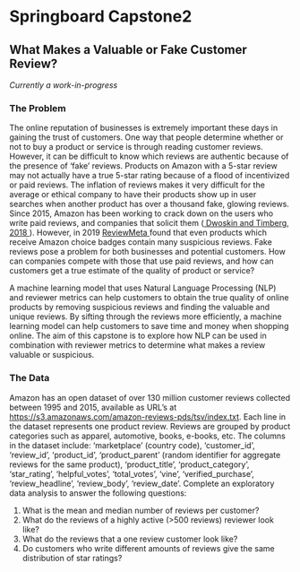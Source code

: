 # Springboard Capstone2

## What Makes a Valuable or Fake Customer Review?
*Currently a work-in-progress*

### The Problem
The online reputation of businesses is extremely important these days in gaining the trust of customers. One way that people determine whether or not to buy a product or service is through reading customer reviews. However, it can be difficult to know which reviews are authentic because of the presence of ‘fake’ reviews. Products on Amazon with a 5-star review may not actually have a true 5-star rating because of a flood of incentivized or paid reviews. The inflation of reviews makes it very difficult for the average or ethical company to have their products show up in user searches when another product has over a thousand fake, glowing reviews. Since 2015, Amazon has been working to crack down on the users who write paid reviews, and companies that solicit them (<a href='https://www.washingtonpost.com/business/economy/how-merchants-secretly-use-facebook-to-flood-amazon-with-fake-reviews/2018/04/23/5dad1e30-4392-11e8-8569-26fda6b404c7_story.html'> Dwoskin and Timberg, 2018 </a>). However, in 2019 <a href='https://reviewmeta.com/'> ReviewMeta </a> found that even products which receive Amazon choice badges contain many suspicious reviews.  Fake reviews pose a problem for both businesses and potential customers. How can companies compete with those that use paid reviews, and how can customers get a true estimate of the quality of product or service?

A machine learning model that uses Natural Language Processing (NLP) and reviewer metrics can help customers to obtain the true quality of online products by removing suspicious reviews and finding the valuable and unique reviews. By sifting through the reviews more efficiently, a machine learning model can help customers to save time and money when shopping online. The aim of this capstone is to explore how NLP can be used in combination with reviewer metrics to determine what makes a review valuable or suspicious.


### The Data
Amazon has an open dataset of over 130 million customer reviews collected between 1995 and 2015, available as URL’s at https://s3.amazonaws.com/amazon-reviews-pds/tsv/index.txt. Each line in the dataset represents one product review. Reviews are grouped by product categories such as apparel, automotive, books, e-books, etc. The columns in the dataset include: ‘marketplace’ (country code), ‘customer_id’, ‘review_id’, ‘product_id’, ‘product_parent’ (random identifier for aggregate reviews for the same product), ‘product_title’, ‘product_category’, ‘star_rating’, ‘helpful_votes’, ‘total_votes’, ‘vine’, ‘verified_purchase’, ‘review_headline’, ‘review_body’, ‘review_date’. 
Complete an exploratory data analysis to answer the following questions:

<ol>
  <li> What is the mean and median number of reviews per customer? </li>
<li> What do the reviews of a highly active (>500 reviews) reviewer look like? </li>
<li> What do the reviews that a one review customer look like? </li>
<li> Do customers who write different amounts of reviews give the same distribution of star ratings? </li>
  </ol>
